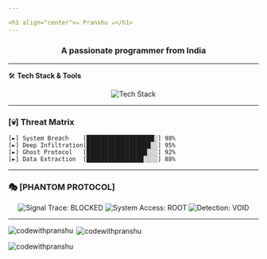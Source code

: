 ```yaml
---

<h1 align="center">☠️ Pranshu ☠️</h1>
---
```

<h3 align="center">A passionate programmer from India</h3>

---

🛠️ **Tech Stack & Tools**  
<p align="center"> <img src="https://skillicons.dev/icons?i=python,c,cpp,js,react,vue,linux,bash,mysql,firebase,git,github" alt="Tech Stack" /> </p>

---
### [💀] Threat Matrix
```text
[►] System Breach    [███████████████████░] 98%
[►] Deep Infiltration[██████████████████░░] 95%
[►] Ghost Protocol   [█████████████████░░░] 92%
[►] Data Extraction  [████████████████░░░░] 88%
```
---

### 🎭 [PHANTOM PROTOCOL]

<div align="center">
  <img src="https://img.shields.io/badge/Signal_Trace-BLOCKED-FF0000?style=flat-square&color=000000" alt="Signal Trace: BLOCKED" />
  <img src="https://img.shields.io/badge/System_Access-ROOT-FF0000?style=flat-square&color=000000" alt="System Access: ROOT" />
  <img src="https://img.shields.io/badge/Detection-VOID-FF0000?style=flat-square&color=000000" alt="Detection: VOID" />
</div>

---

<p><img align="left" src="https://github-readme-stats.vercel.app/api/top-langs?username=codewithpranshu&show_icons=true&locale=en&layout=compact" alt="codewithpranshu" /></p>

<p>&nbsp;<img align="center" src="https://github-readme-stats.vercel.app/api?username=codewithpranshu&show_icons=true&locale=en" alt="codewithpranshu" /></p>

<p><img align="center" src="https://github-readme-streak-stats.herokuapp.com/?user=codewithpranshu&" alt="codewithpranshu" /></p>
